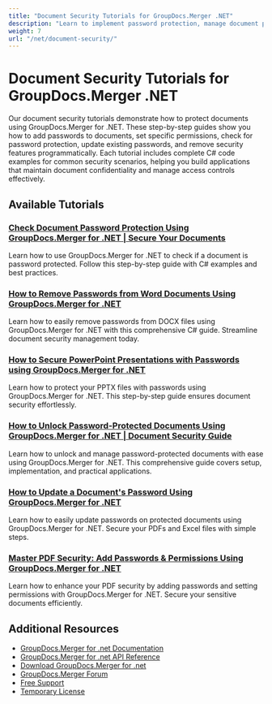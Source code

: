 ```yaml
---
title: "Document Security Tutorials for GroupDocs.Merger .NET"
description: "Learn to implement password protection, manage document permissions, and handle security features with these GroupDocs.Merger .NET tutorials."
weight: 7
url: "/net/document-security/"
---
```


# Document Security Tutorials for GroupDocs.Merger .NET

Our document security tutorials demonstrate how to protect documents using GroupDocs.Merger for .NET. These step-by-step guides show you how to add passwords to documents, set specific permissions, check for password protection, update existing passwords, and remove security features programmatically. Each tutorial includes complete C# code examples for common security scenarios, helping you build applications that maintain document confidentiality and manage access controls effectively.

## Available Tutorials

### [Check Document Password Protection Using GroupDocs.Merger for .NET | Secure Your Documents](./groupdocs-merger-net-check-password-protection/)
Learn how to use GroupDocs.Merger for .NET to check if a document is password protected. Follow this step-by-step guide with C# examples and best practices.

### [How to Remove Passwords from Word Documents Using GroupDocs.Merger for .NET](./unlock-word-docs-remove-passwords-groupdocs-dotnet/)
Learn how to easily remove passwords from DOCX files using GroupDocs.Merger for .NET with this comprehensive C# guide. Streamline document security management today.

### [How to Secure PowerPoint Presentations with Passwords using GroupDocs.Merger for .NET](./secure-powerpoint-password-groupdocs-merger-net/)
Learn how to protect your PPTX files with passwords using GroupDocs.Merger for .NET. This step-by-step guide ensures document security effortlessly.

### [How to Unlock Password-Protected Documents Using GroupDocs.Merger for .NET | Document Security Guide](./unlock-password-docs-groupdocs-merger-net/)
Learn how to unlock and manage password-protected documents with ease using GroupDocs.Merger for .NET. This comprehensive guide covers setup, implementation, and practical applications.

### [How to Update a Document's Password Using GroupDocs.Merger for .NET](./update-document-password-groupdocs-merger-net/)
Learn how to easily update passwords on protected documents using GroupDocs.Merger for .NET. Secure your PDFs and Excel files with simple steps.

### [Master PDF Security&#58; Add Passwords & Permissions Using GroupDocs.Merger for .NET](./master-pdf-security-add-password-permissions-dotnet/)
Learn how to enhance your PDF security by adding passwords and setting permissions with GroupDocs.Merger for .NET. Secure your sensitive documents efficiently.

## Additional Resources

- [GroupDocs.Merger for .net Documentation](https://docs.groupdocs.com/merger/net/)
- [GroupDocs.Merger for .net API Reference](https://reference.groupdocs.com/merger/net/)
- [Download GroupDocs.Merger for .net](https://releases.groupdocs.com/merger/net/)
- [GroupDocs.Merger Forum](https://forum.groupdocs.com/c/merger)
- [Free Support](https://forum.groupdocs.com/)
- [Temporary License](https://purchase.groupdocs.com/temporary-license/)
